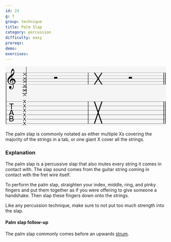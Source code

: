 ```yaml
---
id: 23
g: t
group: technique
title: Palm Slap
category: percussion
difficulty: easy
prereqs: 
demo: 
exercises:
---
```


<div class="tabImg">
  <img src="palm-slap.jpg" />
</div>

The palm slap is commonly notated as either multiple Xs covering the majority of the strings in a tab, or one giant X cover all the strings.

### Explanation

The palm slap is a percussive slap that also mutes every string it comes in contact with. The slap sound comes from the guitar string coming in contact with the <span class="tt" data-tip="the metal strips on your fretboard">fret wire</span> itself.

To perform the palm slap, straighten your index, middle, ring, and pinky fingers and put them together as if you were offering to give someone a handshake. Then slap these fingers down onto the strings.

Like any percussion technique, make sure to not put too much strength into the slap. 

#### Palm slap follow-up

The palm slap commonly comes before an upwards [strum](16).